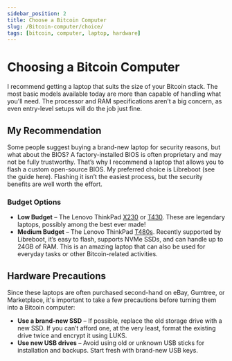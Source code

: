 ```yaml
---
sidebar_position: 2
title: Choose a Bitcoin Computer
slug: /Bitcoin-computer/choice/
tags: [bitcoin, computer, laptop, hardware]
---
```


# Choosing a Bitcoin Computer

I recommend getting a laptop that suits the size of your Bitcoin stack. The most basic models available today are more than capable of handling what you'll need. The processor and RAM specifications aren’t a big concern, as even entry-level setups will do the job just fine.


## My Recommendation

Some people suggest buying a brand-new laptop for security reasons, but what about the BIOS? A factory-installed BIOS is often proprietary and may not be fully trustworthy. That’s why I recommend a laptop that allows you to flash a custom open-source BIOS. My preferred choice is Libreboot (see the guide here). Flashing it isn’t the easiest process, but the security benefits are well worth the effort.


### Budget Options

- **Low Budget** – The Lenovo ThinkPad [X230](https://psref.lenovo.com/syspool/Sys/PDF/withdrawnbook/ThinkPad_X230.pdf) or [T430](https://psref.lenovo.com/syspool/sys/pdf/withdrawnbook/thinkpad_t430.pdf). These are legendary laptops, possibly among the best ever made!
- **Medium Budget** – The Lenovo ThinkPad [T480s](https://psref.lenovo.com/syspool/Sys/PDF/ThinkPad/ThinkPad_T480s/ThinkPad_T480s_Spec.pdf). Recently supported by Libreboot, it’s easy to flash, supports NVMe SSDs, and can handle up to 24GB of RAM. This is an amazing laptop that can also be used for everyday tasks or other Bitcoin-related activities.


## Hardware Precautions

Since these laptops are often purchased second-hand on eBay, Gumtree, or Marketplace, it's important to take a few precautions before turning them into a Bitcoin computer:

- **Use a brand-new SSD** – If possible, replace the old storage drive with a new SSD. If you can’t afford one, at the very least, format the existing drive twice and encrypt it using LUKS.
- **Use new USB drives** – Avoid using old or unknown USB sticks for installation and backups. Start fresh with brand-new USB keys.